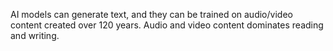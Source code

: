 AI models can generate text, and they can be trained on audio/video content created over 120 years. Audio and video content dominates reading and writing. 